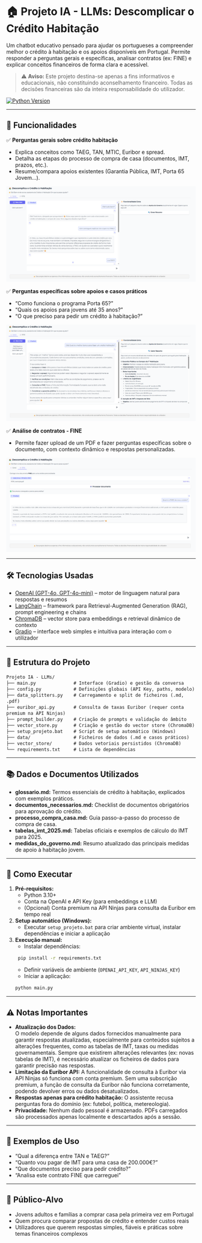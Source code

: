 # 🏠 Projeto IA - LLMs: Descomplicar o Crédito Habitação

Um chatbot educativo pensado para ajudar os portugueses a compreender melhor o crédito à habitação e os apoios disponíveis em Portugal.
Permite responder a perguntas gerais e específicas, analisar contratos (ex: FINE) e explicar conceitos financeiros de forma clara e acessível.

> ⚠️ **Aviso:** Este projeto destina-se apenas a fins informativos e educacionais, não constituindo aconselhamento financeiro. Todas as decisões financeiras são da inteira responsabilidade do utilizador.

[![Python Version](https://img.shields.io/badge/python-3.10+-blue.svg)](https://www.python.org/downloads/)

---

## 🎯 Funcionalidades

✅ **Perguntas gerais sobre crédito habitação**  
- Explica conceitos como TAEG, TAN, MTIC, Euribor e spread.  
- Detalha as etapas do processo de compra de casa (documentos, IMT, prazos, etc.).  
- Resume/compara apoios existentes (Garantia Pública, IMT, Porta 65 Jovem…).
  

![Interface Inicial](screenshots/home.png)


✅ **Perguntas específicas sobre apoios e casos práticos**  
- “Como funciona o programa Porta 65?”  
- “Quais os apoios para jovens até 35 anos?”  
- “O que preciso para pedir um crédito à habitação?”


![Interface Inicial com as medidas do Governo](screenshots/home2.png)


✅ **Análise de contratos - FINE**  
- Permite fazer upload de um PDF e fazer perguntas específicas sobre o documento, com contexto dinâmico e respostas personalizadas.


![Upload PDF](screenshots/upload_pdf.png)


---

## 🛠️ Tecnologias Usadas

- [OpenAI (GPT-4o, GPT-4o-mini)](https://platform.openai.com/) – motor de linguagem natural para respostas e resumos
- [LangChain](https://www.langchain.com/) – framework para Retrieval-Augmented Generation (RAG), prompt engineering e chains
- [ChromaDB](https://www.trychroma.com/) – vector store para embeddings e retrieval dinâmico de contexto
- [Gradio](https://gradio.app/) – interface web simples e intuitiva para interação com o utilizador

---

## 📁 Estrutura do Projeto

```plaintext
Projeto IA - LLMs/
├── main.py              # Interface (Gradio) e gestão da conversa
├── config.py            # Definições globais (API Key, paths, modelo)
├── data_splitters.py    # Carregamento e split de ficheiros (.md, .pdf)
├── euribor_api.py       # Consulta de taxas Euribor (requer conta premium na API Ninjas)
├── prompt_builder.py    # Criação de prompts e validação do âmbito
├── vector_store.py      # Criação e gestão do vector store (ChromaDB)
├── setup_projeto.bat    # Script de setup automático (Windows)
├── data/                # Ficheiros de dados (.md e casos práticos)
├── vector_store/        # Dados vetoriais persistidos (ChromaDB)
└── requirements.txt     # Lista de dependências
```

---

## 📚 Dados e Documentos Utilizados

- **glossario.md:** Termos essenciais de crédito à habitação, explicados com exemplos práticos.
- **documentos_necessarios.md:** Checklist de documentos obrigatórios para aprovação do crédito.
- **processo_compra_casa.md:** Guia passo-a-passo do processo de compra de casa.
- **tabelas_imt_2025.md:** Tabelas oficiais e exemplos de cálculo do IMT para 2025.
- **medidas_do_governo.md:** Resumo atualizado das principais medidas de apoio à habitação jovem.

---

## 🚀 Como Executar

1. **Pré-requisitos:**
    - Python 3.10+
    - Conta na OpenAI e API Key (para embeddings e LLM)
    - (Opcional) Conta premium na API Ninjas para consulta da Euribor em tempo real
2. **Setup automático (Windows):**
    - Executar `setup_projeto.bat` para criar ambiente virtual, instalar dependências e iniciar a aplicação
3. **Execução manual:**
    - Instalar dependências:
    ```bash
     pip install -r requirements.txt
     ```
    - Definir variáveis de ambiente (`OPENAI_API_KEY`, `API_NINJAS_KEY`)
    - Iniciar a aplicação:
     ```bash
     python main.py
     ```

---

## ⚠️ Notas Importantes

- **Atualização dos Dados:**  
O modelo depende de alguns dados fornecidos manualmente para garantir respostas atualizadas, especialmente para conteúdos sujeitos a alterações frequentes, como as tabelas de IMT, taxas ou medidas governamentais. Sempre que existirem alterações relevantes (ex: novas tabelas de IMT), é necessário atualizar os ficheiros de dados para garantir precisão nas respostas.
- **Limitação da Euribor API:**
A funcionalidade de consulta à Euribor via API Ninjas só funciona com conta premium. Sem uma subscrição premium, a função de consulta da Euribor não funciona corretamente, podendo devolver erros ou dados desatualizados.
- **Respostas apenas para crédito habitação:**
O assistente recusa perguntas fora do domínio (ex: futebol, política, metereologia).
- **Privacidade:**
Nenhum dado pessoal é armazenado. PDFs carregados são processados apenas localmente e descartados após a sessão.

---

## 📄 Exemplos de Uso

- “Qual a diferença entre TAN e TAEG?”
- “Quanto vou pagar de IMT para uma casa de 200.000€?”
- “Que documentos preciso para pedir crédito?”
- “Analisa este contrato FINE que carreguei”

---

## 👥 Público-Alvo

- Jovens adultos e famílias a comprar casa pela primeira vez em Portugal
- Quem procura comparar propostas de crédito e entender custos reais
- Utilizadores que querem respostas simples, fiáveis e práticas sobre temas financeiros complexos